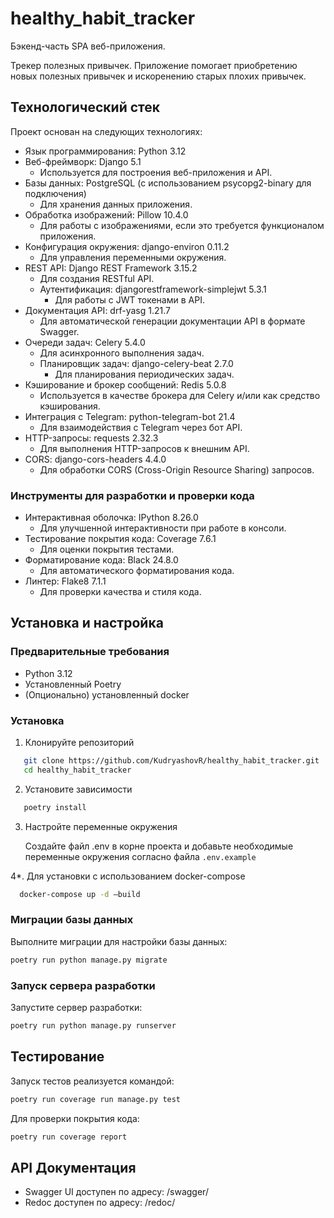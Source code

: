 # healthy_habit_tracker

Бэкенд-часть SPA веб-приложения.

Трекер полезных привычек. Приложение помогает приобретению новых полезных привычек и искоренению старых плохих привычек.

## Технологический стек

Проект основан на следующих технологиях:

- Язык программирования: Python 3.12
- Веб-фреймворк: Django 5.1
  - Используется для построения веб-приложения и API.
- Базы данных: PostgreSQL (с использованием psycopg2-binary для подключения)
  - Для хранения данных приложения.
- Обработка изображений: Pillow 10.4.0
  - Для работы с изображениями, если это требуется функционалом приложения.
- Конфигурация окружения: django-environ 0.11.2
  - Для управления переменными окружения.
- REST API: Django REST Framework 3.15.2
  - Для создания RESTful API.
  - Аутентификация: djangorestframework-simplejwt 5.3.1
    - Для работы с JWT токенами в API.
- Документация API: drf-yasg 1.21.7
  - Для автоматической генерации документации API в формате Swagger.
- Очереди задач: Celery 5.4.0
  - Для асинхронного выполнения задач.
  - Планировщик задач: django-celery-beat 2.7.0
    - Для планирования периодических задач.
- Кэширование и брокер сообщений: Redis 5.0.8
  - Используется в качестве брокера для Celery и/или как средство кэширования.
- Интеграция с Telegram: python-telegram-bot 21.4
  - Для взаимодействия с Telegram через бот API.
- HTTP-запросы: requests 2.32.3
  - Для выполнения HTTP-запросов к внешним API.
- CORS: django-cors-headers 4.4.0
  - Для обработки CORS (Cross-Origin Resource Sharing) запросов.

### Инструменты для разработки и проверки кода

- Интерактивная оболочка: IPython 8.26.0
  - Для улучшенной интерактивности при работе в консоли.
- Тестирование покрытия кода: Coverage 7.6.1
  - Для оценки покрытия тестами.
- Форматирование кода: Black 24.8.0
  - Для автоматического форматирования кода.
- Линтер: Flake8 7.1.1
  - Для проверки качества и стиля кода.

## Установка и настройка

### Предварительные требования

- Python 3.12
- Установленный Poetry
- (Опционально) установленный docker

### Установка

1. Клонируйте репозиторий

```bash
   git clone https://github.com/KudryashovR/healthy_habit_tracker.git
   cd healthy_habit_tracker
```

2. Установите зависимости

```bash
   poetry install
```

3. Настройте переменные окружения

   Создайте файл .env в корне проекта и добавьте необходимые переменные окружения согласно файла `.env.example`

4*. Для установки с использованием docker-compose

```bash
  docker-compose up -d —build
```

### Миграции базы данных

Выполните миграции для настройки базы данных:

```bash
poetry run python manage.py migrate
```

### Запуск сервера разработки

Запустите сервер разработки:

```bash
poetry run python manage.py runserver
```

## Тестирование

Запуск тестов реализуется командой:

```bash
poetry run coverage run manage.py test
```

Для проверки покрытия кода:

```bash
poetry run coverage report
```

## API Документация

- Swagger UI доступен по адресу: /swagger/
- Redoc доступен по адресу: /redoc/
